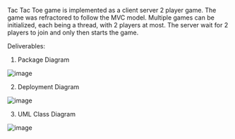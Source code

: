 



Tac Tac Toe game is implemented as a client server 2 player game. The game was refractored to follow the MVC model. Multiple games can be
initialized, each being a thread, with 2 players at most. The server wait for 2 players to join and only then starts the game. 



Deliverables:

1. Package Diagram

![image](https://user-images.githubusercontent.com/80508372/216505726-1b629600-5495-4445-9670-a9bfcfd6b72a.png)

2. Deployment Diagram

![image](https://user-images.githubusercontent.com/80508372/216505861-8ba23478-22de-4980-934a-e24ee27f80d6.png)

3. UML Class Diagram

![image](https://user-images.githubusercontent.com/80508372/216505937-561fa457-e508-4563-bf6e-e4a35a2b7b74.png)

